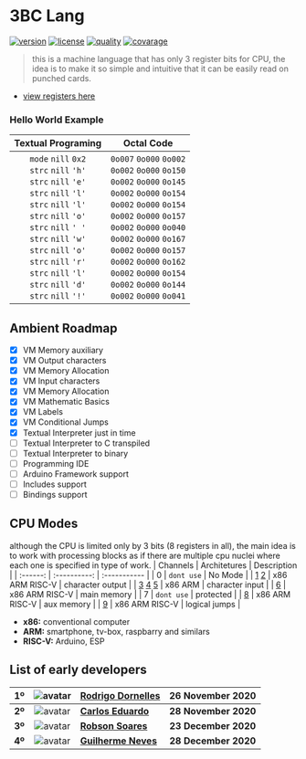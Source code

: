 3BC Lang
========
[![version](https://img.shields.io/github/v/release/rodrigodornelles/3bc-lang?sort=semver)](https://github.com/RodrigoDornelles/3bc-lang/releases)
[![license](https://img.shields.io/github/license/rodrigodornelles/3bc-lang)](https://github.com/RodrigoDornelles/3bc-lang/blob/master/LICENSE.txt) 
[![quality](https://app.codacy.com/project/badge/Grade/10888eee2fbc460b8ddb7476b0aceb23)](https://www.codacy.com/gh/RodrigoDornelles/3bc-lang/dashboard?utm_source=github.com&amp;utm_medium=referral&amp;utm_content=RodrigoDornelles/3bc-lang&amp;utm_campaign=Badge_Grade)
[![covarage](https://codecov.io/gh/RodrigoDornelles/3bc-lang/branch/master/graph/badge.svg?token=FS152PL31C)](https://codecov.io/gh/RodrigoDornelles/3bc-lang)

> this is a machine language that has only 3 register bits for CPU, the idea is to make it so simple and intuitive that it can be easily read on punched cards.


* [view registers here](https://github.com/RodrigoDornelles/3bc-lang/blob/master/INSTRUCTIONS.md)


### Hello World Example ###
| Textual Programing | Octal Code |
| :----------------: | :--------: |
| `mode` `nill` `0x2`<br/>`strc` `nill` `'h'`<br/>`strc` `nill` `'e'`<br/>`strc` `nill` `'l'`<br/>`strc` `nill` `'l'`<br/>`strc` `nill` `'o'`<br/>`strc` `nill` `' '`<br/>`strc` `nill` `'w'`<br/>`strc` `nill` `'o'`<br/>`strc` `nill` `'r'`<br/>`strc` `nill` `'l'`<br/>`strc` `nill` `'d'`<br/>`strc` `nill` `'!'`  | `0o007` `0o000` `0o002`<br/>`0o002` `0o000` `0o150`<br/>`0o002` `0o000` `0o145`<br/>`0o002` `0o000` `0o154`<br/>`0o002` `0o000` `0o154`<br/>`0o002` `0o000` `0o157`<br/>`0o002` `0o000` `0o040`<br/>`0o002` `0o000` `0o167`<br/>`0o002` `0o000` `0o157`<br/>`0o002` `0o000` `0o162`<br/>`0o002` `0o000` `0o154`<br/>`0o002` `0o000` `0o144`<br/>`0o002` `0o000` `0o041` |

## Ambient Roadmap ##

 - [X] VM Memory auxiliary
 - [X] VM Output characters
 - [X] VM Memory Allocation 
 - [X] VM Input characters
 - [X] VM Memory Allocation 
 - [X] VM Mathematic Basics
 - [X] VM Labels
 - [X] VM Conditional Jumps
 - [X] Textual Interpreter just in time
 - [ ] Textual Interpreter to C transpiled
 - [ ] Textual Interpreter to binary
 - [ ] Programming IDE
 - [ ] Arduino Framework support
 - [ ] Includes support
 - [ ] Bindings support

## CPU Modes ##
although the CPU is limited only by 3 bits (8 registers in all), the main idea is to work with processing blocks as if there are multiple cpu nuclei where each one is specified in type of work.
| Channels | Architetures | Description |
| :------: | :----------: | :----------- |
| 0 | `dont use` | No Mode |
| [1](https://github.com/RodrigoDornelles/3bc-lang/blob/master/INSTRUCTIONS.md#debug-mode-1) [2](https://github.com/RodrigoDornelles/3bc-lang/blob/master/INSTRUCTIONS.md#string-mode-2) | x86 ARM RISC-V | character output |
| [3](https://github.com/RodrigoDornelles/3bc-lang/blob/master/INSTRUCTIONS.md#input-mode-3) [4](https://github.com/RodrigoDornelles/3bc-lang/blob/master/INSTRUCTIONS.md#input-silent-mode-4) [5](https://github.com/RodrigoDornelles/3bc-lang/blob/master/INSTRUCTIONS.md#input-silent-mode-4) |  x86 ARM | character input |
| [6](https://github.com/RodrigoDornelles/3bc-lang/blob/master/INSTRUCTIONS.md#memory-mode-6) | x86 ARM RISC-V | main memory |
| 7 | `dont use` | protected |
| [8](https://github.com/RodrigoDornelles/3bc-lang/blob/master/INSTRUCTIONS.md#memory-aux-mode-8) | x86 ARM RISC-V | aux memory |
| [9](https://github.com/RodrigoDornelles/3bc-lang/blob/master/INSTRUCTIONS.md#jump-mode-9) | x86 ARM RISC-V | logical jumps |
 * **x86:** conventional computer
 * **ARM:** smartphone, tv-box, raspbarry and similars
 * **RISC-V:** Arduino, ESP

## List of early developers ##
| **1º** | ![avatar](https://avatars.githubusercontent.com/rodrigodornelles?size=32) | **[Rodrigo Dornelles](https://github.com/rodrigodornelles)** | **26 November 2020** |
| :-: | :-: | :-- | :--: |
| **2º** | ![avatar](https://avatars.githubusercontent.com/kadu?size=32) | **[Carlos Eduardo](https://github.com/kadu)** | **28 November 2020** |
| **3º** |  ![avatar](https://avatars.githubusercontent.com/robsondrs?size=32) | **[Robson Soares](https://github.com/robsondrs)** | **23 December 2020** |
| **4º** |  ![avatar](https://avatars.githubusercontent.com/gnevesdev?size=32) | **[Guilherme Neves](https://github.com/gnevesdev)** | **28 December 2020** |
